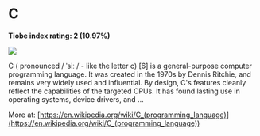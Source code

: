 # C
**Tiobe index rating: 2 (10.97%)**



![](https://toppng.com/public/uploads/preview/c-programming-icon-c-programming-language-logo-11562945679duaxtn3yq0.png)

C ( pronounced / ˈsiː / - like the letter c) [6] is a general-purpose computer programming language. It was created in the 1970s by Dennis Ritchie, and remains very widely used and influential. By design, C's features cleanly reflect the capabilities of the targeted CPUs. It has found lasting use in operating systems, device drivers, and ...

More at: 
[https://en.wikipedia.org/wiki/C_(programming_language)](https://en.wikipedia.org/wiki/C_(programming_language))
